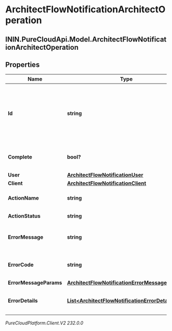 # ArchitectFlowNotificationArchitectOperation

## ININ.PureCloudApi.Model.ArchitectFlowNotificationArchitectOperation

## Properties

|Name | Type | Description | Notes|
|------------ | ------------- | ------------- | -------------|
| **Id** | **string** | A unique identifier for this operation, as generated by the initiating client | [optional] |
| **Complete** | **bool?** | Indicates if the operation is complete | [optional] |
| **User** | [**ArchitectFlowNotificationUser**](ArchitectFlowNotificationUser) |  | [optional] |
| **Client** | [**ArchitectFlowNotificationClient**](ArchitectFlowNotificationClient) |  | [optional] |
| **ActionName** | **string** | The action being performed | [optional] |
| **ActionStatus** | **string** | The action status | [optional] |
| **ErrorMessage** | **string** | The error message, if the action failed | [optional] |
| **ErrorCode** | **string** | The error code, if the action failed | [optional] |
| **ErrorMessageParams** | [**ArchitectFlowNotificationErrorMessageParams**](ArchitectFlowNotificationErrorMessageParams) |  | [optional] |
| **ErrorDetails** | [**List&lt;ArchitectFlowNotificationErrorDetail&gt;**](ArchitectFlowNotificationErrorDetail) | The error details, if the action failed | [optional] |



_PureCloudPlatform.Client.V2 232.0.0_
